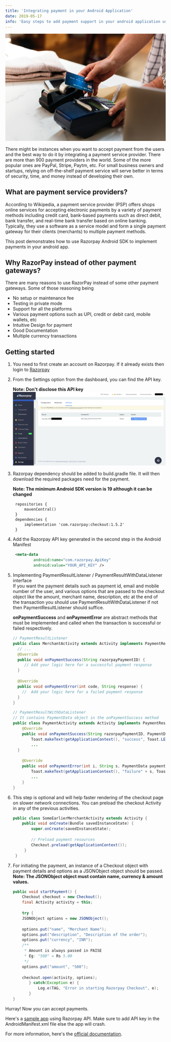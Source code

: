```yaml
---
title: 'Integrating payment in your Android Application'
date: 2019-05-17
info: 'Easy steps to add payment support in your android application using Razorpay'
---
```


![Payment](featured-image.jpg)

There might be instances when you want to accept payment from the users and the best way to do it by integrating a payment service provider. There are more than 900 payment providers in the world. Some of the more popular ones are PayPal, Stripe, Paytm, etc. For small business owners and startups, relying on off-the-shelf payment service will serve better in terms of security, time, and money instead of developing their own.

## What are payment service providers?

According to Wikipedia, a payment service provider (PSP) offers shops online services for accepting electronic payments by a variety of payment methods including credit card, bank-based payments such as direct debit, bank transfer, and real-time bank transfer based on online banking. Typically, they use a software as a service model and form a single payment gateway for their clients (merchants) to multiple payment methods.

This post demonstrates how to use Razorpay Android SDK to implement payments in your android app.

## Why RazorPay instead of other payment gateways?

There are many reasons to use RazorPay instead of some other payment gateways. Some of those reasoning being

- No setup or maintenance fee
- Testing in private mode
- Support for all the platforms
- Various payment options such as UPI, credit or debit card, mobile wallets, etc
- Intuitive Design for payment
- Good Documentation
- Multiple currency transactions

## Getting started

1.  You need to first create an account on Razorpay. If it already exists then login to [Razorpay](https://razorpay.com/)

2.  From the Settings option from the dashboard, you can find the API key.

    **Note: Don't disclose this API key**
    ![Razorpay Dashboard](dashboard.png)

3.  Razorpay dependency should be added to build.gradle file. It will then download the required packages need for the payment.

    **Note: The minimum Android SDK version is 19 although it can be changed**

    ```
     repositories {
         mavenCentral()
     }
     dependencies {
         implementation 'com.razorpay:checkout:1.5.2'
     }
    ```

4.  Add the Razorpay API key generated in the second step in the Android Manifest

    ```xml
     <meta-data
             android:name="com.razorpay.ApiKey"
             android:value="YOUR_API_KEY" />
    ```

5.  Implementing PaymentResultListener / PaymentResultWithDataListener interface <br/>
    If you want the payment details such as payment id, email and mobile number of the user, and various options that are passed to the checkout object like the amount, merchant name, description, etc at the end of the transaction you should use PaymentResultWithDataListener if not then PaymentResultListener should suffice.

    **onPaymentSuccess** and **onPaymentError** are abstract methods that must be implemented and called when the transaction is successful or failed respectively.

    ```java
    // PaymentResultListener
    public class MerchantActivity extends Activity implements PaymentResultListener {
      // ...
      @Override
      public void onPaymentSuccess(String razorpayPaymentID) {
         // Add your logic here for a successful payment response
      }

      @Override
      public void onPaymentError(int code, String response) {
        //  Add your logic here for a failed payment response
      }
    }
    ```

    ```java
    // PaymentResultWithDataListener
    // It contains PaymentData object in the onPaymentSuccess method
    public class PaymentActivity extends Activity implements PaymentResultWithDataListener {
        @Override
        public void onPaymentSuccess(String razorpayPaymentID, PaymentData paymentData) {
            Toast.makeText(getApplicationContext(), "success", Toast.LENGTH_SHORT).show();
            ...
      }

        @Override
        public void onPaymentError(int i, String s, PaymentData paymentData) {
            Toast.makeText(getApplicationContext(), "failure" + s, Toast.LENGTH_SHORT).show();
            ...
        }
    }
    ```

6.  This step is optional and will help faster rendering of the checkout page on slower network connections. You can preload the checkout Activity in any of the previous activities.

    ```java
    public class SomeEarlierMerchantActivity extends Activity {
        public void onCreate(Bundle savedInstanceState) {
            super.onCreate(savedInstanceState);

            // Preload payment resources
            Checkout.preload(getApplicationContext());
         }
     }
    ```

7.  For initiating the payment, an instance of a Checkout object with payment details and options as a JSONObject object should be passed. <br />
    **Note: The JSONObject object must contain name, currency & amount values.**

    ```java
    public void startPayment() {
        Checkout checkout = new Checkout();
        final Activity activity = this;

        try {
        JSONObject options = new JSONObject();

        options.put("name", "Merchant Name");
        options.put("description", "Description of the order");
        options.put("currency", "INR");
        /**
         * Amount is always passed in PAISE
         * Eg: "500" = Rs 5.00
         */
        options.put("amount", "500");

        checkout.open(activity, options);
           } catch(Exception e) {
               Log.e(TAG, "Error in starting Razorpay Checkout", e);
           }
    }
    ```

Hurray! Now you can accept payments.

Here's a [sample app](https://github.com/jibin2706/RazorPayment-Demo) using Razorpay API. Make sure to add API key in the AndroidManifest.xml file else the app will crash.

For more information, here's the [official documentation](https://razorpay.com/docs/payment-gateway/integrations-guide/mobile/android/standard/).
